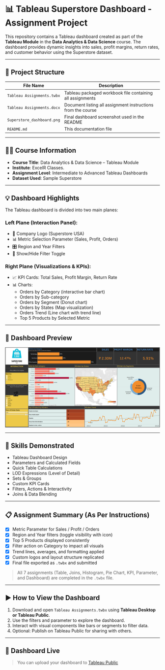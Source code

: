 # 📊 Tableau Superstore Dashboard - Assignment Project

This repository contains a Tableau dashboard created as part of the **Tableau Module** in the **Data Analytics & Data Science** course. The dashboard provides dynamic insights into sales, profit margins, return rates, and customer behavior using the Superstore dataset.

---

## 📁 Project Structure

| File Name                      | Description                                                  |
|-------------------------------|--------------------------------------------------------------|
| `Tableau Assignments.twbx`    | Tableau packaged workbook file containing all assignments    |
| `Tableau Assignments.docx`    | Document listing all assignment instructions from the course |
| `Superstore_dashboard.png`    | Final dashboard screenshot used in the README                |
| `README.md`                   | This documentation file                                      |

---

## 🧑‍🎓 Course Information

- **Course Title**: Data Analytics & Data Science – Tableau Module
- **Institute**: ExcelR Classes.
- **Assignment Level**: Intermediate to Advanced Tableau Dashboards
- **Dataset Used**: Sample Superstore

---

## 💡 Dashboard Highlights

The Tableau dashboard is divided into two main planes:

### Left Plane (Interaction Panel):
- 📌 Company Logo (Superstore USA)
- 📊 Metric Selection Parameter (Sales, Profit, Orders)
- 🎛️ Region and Year Filters
- 🎯 Show/Hide Filter Toggle

### Right Plane (Visualizations & KPIs):
- 📈 KPI Cards: Total Sales, Profit Margin, Return Rate
- 📊 Charts:
  - Orders by Category (interactive bar chart)
  - Orders by Sub-category
  - Orders by Segment (Donut chart)
  - Orders by States (Map visualization)
  - Orders Trend (Line chart with trend line)
  - Top 5 Products by Selected Metric

---

## 📸 Dashboard Preview

![Superstore Dashboard](Superstore_dashboard.png)

---

## 🧠 Skills Demonstrated

- Tableau Dashboard Design
- Parameters and Calculated Fields
- Quick Table Calculations
- LOD Expressions (Level of Detail)
- Sets & Groups
- Custom KPI Cards
- Filters, Actions & Interactivity
- Joins & Data Blending

---

## 📋 Assignment Summary (As Per Instructions)

- [x] Metric Parameter for Sales / Profit / Orders
- [x] Region and Year filters (toggle visibility with icon)
- [x] Top 5 Products displayed consistently
- [x] Filter action on Category to impact all visuals
- [x] Trend lines, averages, and formatting applied
- [x] Custom logos and layout structure replicated
- [x] Final file exported as `.twbx` and submitted

> All 7 assignments (Table, Joins, Histogram, Pie Chart, KPI, Parameter, and Dashboard) are completed in the `.twbx` file.

---

## ▶️ How to View the Dashboard

1. Download and open `Tableau Assignments.twbx` using **Tableau Desktop or Tableau Public**.
2. Use the filters and parameter to explore the dashboard.
3. Interact with visual components like bars or segments to filter data.
4. Optional: Publish on Tableau Public for sharing with others.

---

## 🔗 Dashboard Live

> You can upload your dashboard to [Tableau Public](https://public.tableau.com/app/profile/rutikesh.pawar/)


